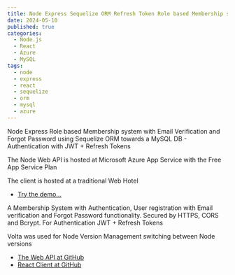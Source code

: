```yaml
---
title: Node Express Sequelize ORM Refresh Token Role based Membership system with Email notification
date: 2024-05-10
published: true
categories:
  - Node.js
  - React
  - Azure
  - MySQL
tags:
  - node
  - express
  - react
  - sequelize
  - orm
  - mysql
  - azure
---
```



Node Express Role based Membership system with Email Verification and Forgot Password using Sequelize ORM towards a MySQL DB - Authentication with JWT + Refresh Tokens

The Node Web API is hosted at Microsoft Azure App Service with the Free App Service Plan 

The client is hosted at a traditional Web Hotel


<ul>


<li><a href="https://users.sequelize.persteenolsen.com" target="_blank" title="Try the demo by a React client">Try the demo...</a></li>

</ul>

A Membership System with Authentication, User registration with Email verification and Forgot Password functionality. Secured by HTTPS, CORS and Bcrypt. For Authentication JWT + Refresh Tokens

Volta was used for Node Version Management switching between Node versions

<ul>

<li><a href="https://github.com/persteenolsen/node-express-sequelize-users-api" target="_blank">The Web API at GitHub</a></li>

<li><a href="https://github.com/persteenolsen/react-sequelize-users-client" target="_blank">React Client at GitHub</a></li>

</ul>




